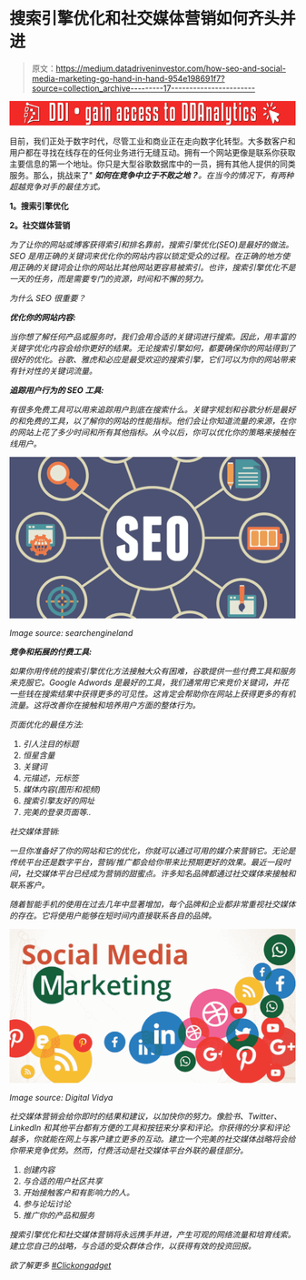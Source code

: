 # 搜索引擎优化和社交媒体营销如何齐头并进

> 原文：<https://medium.datadriveninvestor.com/how-seo-and-social-media-marketing-go-hand-in-hand-954e198691f7?source=collection_archive---------17----------------------->

[![](img/992750f4c18d72c3b9588663f1f49fa5.png)](http://www.track.datadriveninvestor.com/181206BRed)

目前，我们正处于数字时代，尽管工业和商业正在走向数字化转型。大多数客户和用户都在寻找在线存在的任何业务进行无缝互动。拥有一个网站更像是联系你获取主要信息的第一个地址。你只是大型谷歌数据库中的一员，拥有其他人提供的同类服务。那么，挑战来了" ***如何在竞争中立于不败之地？****。在当今的情况下，有两种超越竞争对手的最佳方式。*

**1。搜索引擎优化**

**2。社交媒体营销**

*为了让你的网站或博客获得索引和排名靠前，搜索引擎优化(SEO)是最好的做法。SEO 是用正确的关键词来优化你的网站内容以锁定受众的过程。在正确的地方使用正确的关键词会让你的网站比其他网站更容易被索引。也许，搜索引擎优化不是一天的任务，而是需要专门的资源，时间和不懈的努力。*

*为什么 SEO 很重要？*

***优化你的网站内容:***

*当你想了解任何产品或服务时，我们会用合适的关键词进行搜索。因此，用丰富的关键字优化内容会给你更好的结果。无论搜索引擎如何，都要确保你的网站得到了很好的优化。谷歌、雅虎和必应是最受欢迎的搜索引擎，它们可以为你的网站带来有针对性的关键词流量。*

***追踪用户行为的 SEO 工具:***

*有很多免费工具可以用来追踪用户到底在搜索什么。关键字规划和谷歌分析是最好的和免费的工具，以了解你的网站的性能指标。他们会让你知道流量的来源，在你的网站上花了多少时间和所有其他指标。从今以后，你可以优化你的策略来接触在线用户。*

*![](img/81a10463ee8d214cfccd2bc194bd410f.png)*

*Image source: searchengineland*

***竞争和拓展的付费工具:***

*如果你用传统的搜索引擎优化方法接触大众有困难，谷歌提供一些付费工具和服务来克服它。Google Adwords 是最好的工具，我们通常用它来竞价关键词，并花一些钱在搜索结果中获得更多的可见性。这肯定会帮助你在网站上获得更多的有机流量。这将改善你在接触和培养用户方面的整体行为。*

*页面优化的最佳方法:*

1.  *引人注目的标题*
2.  *恒星含量*
3.  *关键词*
4.  *元描述，元标签*
5.  *媒体内容(图形和视频)*
6.  *搜索引擎友好的网址*
7.  *完美的登录页面等..*

*社交媒体营销:*

*一旦你准备好了你的网站和它的优化，你就可以通过可用的媒介来营销它。无论是传统平台还是数字平台，营销/推广都会给你带来比预期更好的效果。最近一段时间，社交媒体平台已经成为营销的甜蜜点。许多知名品牌都通过社交媒体来接触和联系客户。*

*随着智能手机的使用在过去几年中显著增加，每个品牌和企业都非常重视社交媒体的存在。它将使用户能够在短时间内直接联系各自的品牌。*

*![](img/6371c98361e95480b76edf7854d57904.png)*

*Image source: Digital Vidya*

*社交媒体营销会给你即时的结果和建议，以加快你的努力。像脸书、Twitter、LinkedIn 和其他平台都有方便的工具和按钮来分享和评论。你获得的分享和评论越多，你就能在网上与客户建立更多的互动。建立一个完美的社交媒体战略将会给你带来竞争优势。然而，付费活动是社交媒体平台外联的最佳部分。*

1.  *创建内容*
2.  *与合适的用户社区共享*
3.  *开始接触客户和有影响力的人。*
4.  *参与论坛讨论*
5.  *推广你的产品和服务*

*搜索引擎优化和社交媒体营销将永远携手并进，产生可观的网络流量和培育线索。建立您自己的战略，与合适的受众群体合作，以获得有效的投资回报。*

*欲了解更多 [#Clickongadget](https://twitter.com/ClickonGadget)*
